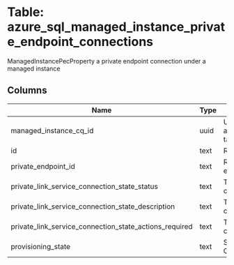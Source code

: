 
# Table: azure_sql_managed_instance_private_endpoint_connections
ManagedInstancePecProperty a private endpoint connection under a managed instance
## Columns
| Name        | Type           | Description  |
| ------------- | ------------- | -----  |
|managed_instance_cq_id|uuid|Unique CloudQuery ID of azure_sql_managed_instances table (FK)|
|id|text|Resource ID|
|private_endpoint_id|text|Resource id of the private endpoint|
|private_link_service_connection_state_status|text|The private link service connection status|
|private_link_service_connection_state_description|text|The private link service connection description|
|private_link_service_connection_state_actions_required|text|The private link service connection description|
|provisioning_state|text|State of the Private Endpoint Connection|
